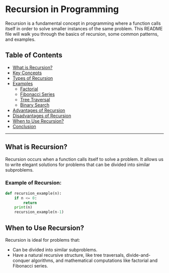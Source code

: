 # Recursion in Programming

Recursion is a fundamental concept in programming where a function calls itself in order to solve smaller instances of the same problem. This README file will walk you through the basics of recursion, some common patterns, and examples.

## Table of Contents
- [What is Recursion?](#what-is-recursion)
- [Key Concepts](#key-concepts)
- [Types of Recursion](#types-of-recursion)
- [Examples](#examples)
  - [Factorial](#factorial)
  - [Fibonacci Series](#fibonacci-series)
  - [Tree Traversal](#tree-traversal)
  - [Binary Search](#binary-search)
- [Advantages of Recursion](#advantages-of-recursion)
- [Disadvantages of Recursion](#disadvantages-of-recursion)
- [When to Use Recursion?](#when-to-use-recursion)
- [Conclusion](#conclusion)

---

## What is Recursion?
Recursion occurs when a function calls itself to solve a problem. It allows us to write elegant solutions for problems that can be divided into similar subproblems.

### Example of Recursion:
```python
def recursion_example(n):
    if n <= 0:
        return
    print(n)
    recursion_example(n-1)
```


## When to Use Recursion?

Recursion is ideal for problems that:
- Can be divided into similar subproblems.
- Have a natural recursive structure, like tree traversals, divide-and-conquer algorithms, and mathematical computations like factorial and Fibonacci series.
